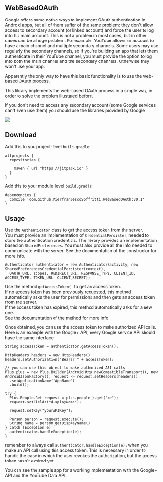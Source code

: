 ## WebBasedOAuth

Google offers some native ways to implement OAuth authentication in Android apps, but all of them suffer of the same problem: they don't allow access to secondary account (or linked account) and force the user to log into his main account.
This is not a problem in most cases, but in other cases can be a huge problem.
For example: YouTube allows an account to have a main channel and multiple secondary channels. Some users may use regularly the secondary channels, so if you're building an app that lets them authenticate in their YouTube channel, you must provide the option to log into both the main channel and the secondary channels. Otherwise they won't use your app.

Apparently the only way to have this basic functionality is to use the web-based OAuth process.

This library implements the web-based OAuth process in a simple way, in order to solve the problem illustared before.

If you don't need to access any secondary account (some Google services can't even use them) you should use the libraries provided by Google.

<img  src="https://github.com/PierfrancescoSoffritti/WebBasedOAuth/blob/master/screenshots/sample.jpg" />

## Download
Add this to you project-level `build.gradle`:
```
allprojects {
  repositories {
    ...
    maven { url "https://jitpack.io" }
  }
}
```
Add this to your module-level `build.gradle`:
```
dependencies {
  compile 'com.github.PierfrancescoSoffritti:WebBasedOAuth:v0.1'
}
```
## Usage
Use the `Authenticator` class to get the access token from the server.<br/>
You must provide an implementation of `CredentialPersister`, needed to store the authentication credentials. The library provides an implementation based on `SharedPreferences`.
You must also provide all the info needed to communicate with the server. See the documentation of the constructor for more info.
```
Authenticator authenticator = new Authenticator(activity, new SharedPreferencesCredentialPersister(context),
  OAUTH_URL, scopes, REDIRECT_URI, RESPONSE_TYPE, CLIENT_ID, ACCESS_TYPE, TOKEN_URL, CLIENT_SECRET);
```
Use the method `getAccessToken()` to get an access token.<br/>
If no access token has been previously requested, this method automatically asks the user for permissions and then gets an access token from the server.<br/>
If the access token has expired, this method automatically asks for a new one.<br/>
See the documentation of the method for more info.

Once obtained, you can use the access token to make authorized API calls.
Here is an example with the Google+ API, every Google service API should have the same interface.
```
String accessToken = authenticator.getAccessToken();

HttpHeaders headers = new HttpHeaders();
headers.setAuthorization("Bearer " + accessToken);

// you can use this object to make authorized API calls
Plus plus = new Plus.Builder(AndroidHttp.newCompatibleTransport(), new AndroidJsonFactory(), request -> request.setHeaders(headers))
  .setApplicationName("AppName")
  .build();
  
try {
  Plus.People.Get request = plus.people().get("me");
  request.setFields("displayName");

  request.setKey("yourAPIKey");

  Person person = request.execute();
  String name = person.getDisplayName();
} catch (Exception e) {
  authenticator.handleException(e);
}
```
remember to always call `authenticator.handleException(e);` when you make an API call using this access token. This is necessary in order to handle the case in which the user revokes the authorization, but the access token hasn't expired yet.

You can see the sample app for a working implementation with the Google+ API and the YouTube Data API.
